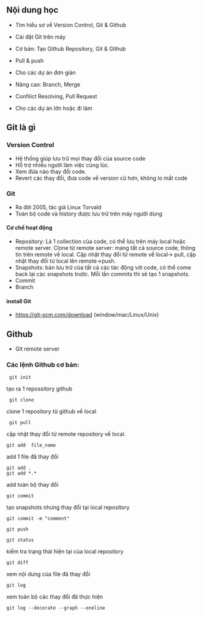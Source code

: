 ## Nội dung học
- Tìm hiểu sơ về Version Control, Git & Github
- Cài đặt Git trên máy

- Cơ bản: Tạo Github Repository, Git & Github
- Pull & push
- Cho các dự án đơn giản

- Nâng cao: Branch, Merge
- Confilict Resolving, Pull Request
- Cho các dự án lớn hoặc đi làm

## Git là gì
### Version Control
- Hệ thống giúp lưu trữ mọi thay đổi của source code
- Hỗ trợ nhiều người làm việc cùng lúc.
- Xem đứa nào thay đổi code.
- Revert các thay đổi, đưa code về version cũ hơn, không lo mất code

### Git
- Ra đời 2005, tác giả Linux Torvald
- Toàn bộ code và history được lưu trữ trên máy người dùng

#### Cơ chế hoạt động
- Repository: Là 1 collection của code, có thể lưu trên máy local hoặc remote server. Clone từ remote server: mang tất cả source code, thông tin trên remote về local. Cập nhật thay đổi từ remote về local-> pull, cập nhật thay đổi từ local lên remote->push.
- Snapshots: bản lưu trữ của tất cả các tác động với code, có thể come back lại các snapshots trước. Mỗi lần commits thì sẽ tạo 1 snapshots.
- Commit
- Branch

#### install Git
- https://git-scm.com/download (window/mac/Linux/Unix)

## Github

- Git remote server 

### Các lệnh Github cơ bản:
```
 git init
```
tạo ra 1 repossitory github
```
 git clone
```
clone 1 repository từ github về local
```
 git pull
```
cập nhật thay đổi từ remote repository về local.
```
git add  file_name
```
add 1 file đã thay đổi

```
git add . 
git add *.*
```
add toàn bộ thay đổi
```
git commit 
```
tạo snapshots nhưng thay đổi tại local repository
```
git commit -m "comment"
```

```
git push
```
```
git status
```
kiểm tra trạng thái hiện tại của local repository

```
git diff
```
xem nội dung của file đã thay đổi

```
git log
```
xem toàn bộ các thay đổi đã thực hiện
```
git log --decorate --graph --oneline
```



